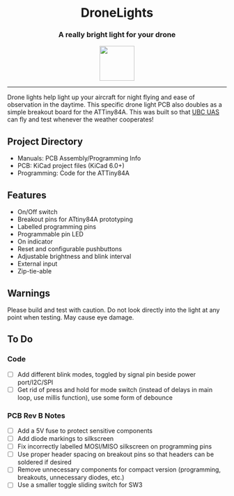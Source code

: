 <h1 align="center">DroneLights</h1>
<h3 align="center">A really bright light for your drone</h3>
<p align="center"><img src="Manuals/blink.gif" style="width:80px;"></p>

---

Drone lights help light up your aircraft for night flying and ease of observation in the daytime. This specific drone light PCB also doubles as a simple breakout board for the ATTiny84A. This was built so that [UBC UAS](https://www.ubcuas.com/) can fly and test whenever the weather cooperates!

## Project Directory
- Manuals: PCB Assembly/Programming Info
- PCB: KiCad project files (KiCad 6.0+)
- Programming: Code for the ATTiny84A

## Features
- On/Off switch
- Breakout pins for ATtiny84A prototyping
- Labelled programming pins
- Programmable pin LED
- On indicator
- Reset and configurable pushbuttons
- Adjustable brightness and blink interval
- External input
- Zip-tie-able

## Warnings
Please build and test with caution. Do not look directly into the light at any point when testing. May cause eye damage.

## To Do
### Code
- [ ] Add different blink modes, toggled by signal pin beside power port/I2C/SPI
- [ ] Get rid of press and hold for mode switch (instead of delays in main loop, use millis function), use some form of debounce

### PCB Rev B Notes
- [ ] Add a 5V fuse to protect sensitive components
- [ ] Add diode markings to silkscreen
- [ ] Fix incorrectly labelled MOSI/MISO silkscreen on programming pins
- [ ] Use proper header spacing on breakout pins so that headers can be soldered if desired
- [ ] Remove unnecessary components for compact version (programming, breakouts, unnecessary diodes, etc.)
- [ ] Use a smaller toggle sliding switch for SW3

